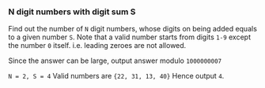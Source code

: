 ### N digit numbers with digit sum S

Find out the number of `N` digit numbers, whose digits on being added equals to a given number `S`. Note that a valid number starts from digits `1-9` except the number `0` itself. i.e. leading zeroes are not allowed.

Since the answer can be large, output answer modulo `1000000007`

`N = 2, S = 4`
Valid numbers are `{22, 31, 13, 40}`
Hence output `4`.